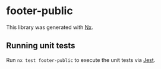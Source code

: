 # footer-public

This library was generated with [Nx](https://nx.dev).

## Running unit tests

Run `nx test footer-public` to execute the unit tests via [Jest](https://jestjs.io).
